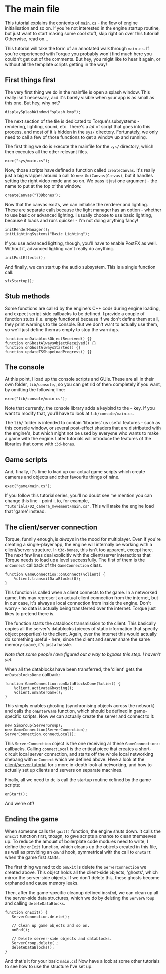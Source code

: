 # The main file

This tutorial explains the contents of [`main.cs`][main.cs] - the flow of engine initialisation and so on.
If you're not interested in the engine startup routine, but just want to start making some cool stuff, skip right on over this tutorial!
Otherwise, read on...

This tutorial will take the form of an annotated walk through `main.cs`.
If you're experienced with Torque you probably won't find much here you couldn't get out of the comments.
But hey, you might like to hear it again, or without all the template scripts getting in the way!

 [main.cs]: ../../main.cs

## First things first

The very first thing we do in the mainfile is open a splash window.
This really isn't necessary, and it's barely visible when your app is as small as this one.
But hey, why not?

    displaySplashWindow("splash.bmp");

The next section of the file is dedicated to Torque's subsystems - rendering, lighting, sound, etc.
There's a _lot_ of script that goes into this process, and most of it is hidden in the `sys/` directory.
Fortunately, we only need to call a few of those functions to get a window up and running.

The first thing we do is execute the mainfile for the `sys/` directory, which then executes all the other relevant files.

    exec("sys/main.cs");

Now, those scripts have defined a function called `createCanvas`.
It's really just a big wrapper around a call to `new GuiCanvas(Canvas)`, but it handles setting the right video mode and so on.
We pass it just one argument - the name to put at the top of the window.

    createCanvas("T3Dbones");

Now that the canvas exists, we can initialise the renderer and lighting.
These are separate calls because the light manager has an option - whether to use basic or advanced lighting.
I usually choose to use basic lighting, because it loads and runs quicker - I'm not doing anything fancy!

    initRenderManager();
    initLightingSystems("Basic Lighting"); 

If you use advanced lighting, though, you'll have to enable PostFX as well.
Without it, advanced lighting can't really do anything.

    initPostEffects();

And finally, we can start up the audio subsystem.
This is a single function call:

    sfxStartup();

## Stub methods

Some functions are called by the engine's C++ code during engine loading, and expect script-side callbacks to be defined.
I provide a couple of function stubs (i.e. empty functions) because if we don't define them at all, they print warnings to the console.
But we don't want to actually use them, so we'll just define them as empty to stop the warnings.

    function onDatablockObjectReceived() {}
    function onGhostAlwaysObjectReceived() {}
    function onGhostAlwaysStarted() {}
    function updateTSShapeLoadProgress() {}

## The console

At this point, I load up the console scripts and GUIs.
These are all in their own folder, `lib/console/`, so you can get rid of them completely if you want, by omitting the following line:

    exec("lib/console/main.cs");

Note that currently, the console library adds a keybind to the `~` key.
If you want to modify that, you'll have to look at `lib/console/main.cs`.

The `lib/` folder is intended to contain 'libraries' us useful features - such as this console window, or several post-effect shaders that are distributed with the engine's, but which might not be used by everyone who wants to make a game with the engine.
Later tutorials will introduce the features of the libraries that come with `t3d-bones`.

## Game scripts

And, finally, it's time to load up our actual game scripts which create cameras and objects and other favourite things of mine.

    exec("game/main.cs");

If you follow this tutorial series, you'll no doubt see me mention you can change this line - point it to, for example, `"tutorials/02_camera_movement/main.cs"`.
This will make the engine load that 'game' instead.

## The client/server connection

Torque, funnily enough, is _always_ in the mood for multiplayer.
Even if you're creating a single-player app, the engine will internally be working with a client/server structure.
In `t3d-bones`, this isn't too apparent, except here.
The next few lines deal explicitly with the client/server interactions that Torque needs to load up a level successfully.
The first of them is the `onConnect` callback of the `GameConnection` class.

    function GameConnection::onConnect(%client) {
        %client.transmitDataBlocks(0);
    }

This function is called when a client connects to the game.
In a networked game, this may represent an actual client connection from the internet, but in our case, it's always a local connection from inside the engine.
Don't worry - no data is actually being transferred over the internet.
Torque just likes to pretend there is.

The function starts the datablock transmission to the client.
This basically copies all the server's datablocks (pieces of static information that specify object properties) to the client.
Again, over the internet this would actually do something useful - here, since the client and server share the same memory space, it's just a hassle.

_Note that some people have figured out a way to bypass this step. I haven't yet._

When all the datablocks have been transferred, the 'client' gets the `onDatablocksDone` callback:

    function GameConnection::onDataBlocksDone(%client) {
        %client.activateGhosting();
        %client.onEnterGame();
    }

This simply enables ghosting (synchronising objects across the network) and calls the `onEnterGame` function, which should be defined in game-specific scripts.
Now we can actually create the server and connect to it:

    new SimGroup(ServerGroup);
    new GameConnection(ServerConnection);
    ServerConnection.connectLocal();

This `ServerConnection` object is the one receiving all these `GameConnection::` callbacks.
Calling `connectLocal` is the critical piece that creates a short-circuit local server connection, and starts off the whole local networking shebang with `onConnect` which we defined above.
Have a look at the [client/server tutorial](../client_server) for a more in-depth look at networking, and how to actually set up clients and servers on separate machines.

Finally, all we need to do is call the startup routine defined by the game scripts:

    onStart();

And we're off!

## Ending the game

When someone calls the `quit()` function, the engine shuts down.
It calls the `onExit` function first, though, to give scripts a chance to clean themselves up.
To reduce the amount of boilerplate code modules need to write, I define the `onExit` function,
which cleans up the objects created in this file, as well as providing an `onEnd` hook, symmetrical with the call to `onStart` when the game first starts.

The first thing we ned to do `onExit` is delete the `ServerConnection` we created above.
This object holds all the client-side objects, 'ghosts', which mirror the server-side objects.
If we don't delete this, these ghosts become orphaned and cause memory leaks.

Then, after the game-specific cleanup defined in`onEnd`, we can clean up all the server-side data structures, which we do by deleting the `ServerGroup` and calling `deleteDataBlocks`.

    function onExit() {
       ServerConnection.delete();

       // Clean up game objects and so on.
       onEnd();

       // Delete server-side objects and datablocks.
       ServerGroup.delete();
       deleteDataBlocks();
    }

And that's it for your basic `main.cs`!
Now have a look at some other tutorials to see how to use the structure I've set up.
